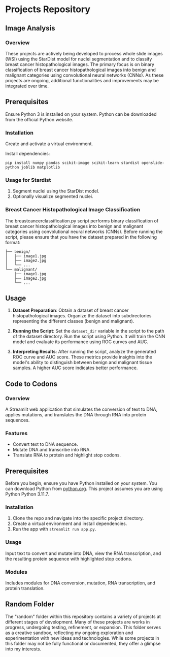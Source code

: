# Projects Repository

## Image Analysis

### Overview
These projects are actively being developed to process whole slide images (WSI) using the StarDist model for nuclei segmentation and to classify breast cancer histopathological images. The primary focus is on binary classification of breast cancer histopathological images into benign and malignant categories using convolutional neural networks (CNNs). As these projects are ongoing, additional functionalities and improvements may be integrated over time.


## Prerequisites
Ensure Python 3 is installed on your system. Python can be downloaded from the official Python website.

### Installation
Create and activate a virtual environment.

Install dependencies:
```
pip install numpy pandas scikit-image scikit-learn stardist openslide-python joblib matplotlib
```

### Usage for Stardist 
1. Segment nuclei using the StarDist model.
2. Optionally visualize segmented nuclei.

### Breast Cancer Histopathological Image Classification
The breastcancerclassification.py script performs binary classification of breast cancer histopathological images into benign and malignant categories using convolutional neural networks (CNNs). Before running the script, please ensure that you have the dataset prepared in the following format:

```dataset_dir/
├── benign/
│   ├── image1.jpg
│   ├── image2.jpg
│   └── ...
└── malignant/
    ├── image1.jpg
    ├── image2.jpg
    └── ...
```


## Usage

1. **Dataset Preparation**: Obtain a dataset of breast cancer histopathological images. Organize the dataset into subdirectories representing the different classes (benign and malignant).

2. **Running the Script**: Set the `dataset_dir` variable in the script to the path of the dataset directory. Run the script using Python. It will train the CNN model and evaluate its performance using ROC curves and AUC.

3. **Interpreting Results**: After running the script, analyze the generated ROC curve and AUC score. These metrics provide insights into the model's ability to distinguish between benign and malignant tissue samples. A higher AUC score indicates better performance.



## Code to Codons

### Overview
A Streamlit web application that simulates the conversion of text to DNA, applies mutations, and translates the DNA through RNA into protein sequences.

### Features
- Convert text to DNA sequence.
- Mutate DNA and transcribe into RNA.
- Translate RNA to protein and highlight stop codons.

## Prerequisites
Before you begin, ensure you have Python installed on your system. You can download Python from [python.org](https://www.python.org/downloads/). This project assumes you are using Python Python 3.11.7.

### Installation
1. Clone the repo and navigate into the specific project directory.
2. Create a virtual environment and install dependencies.
3. Run the app with `streamlit run app.py`.

### Usage
Input text to convert and mutate into DNA, view the RNA transcription, and the resulting protein sequence with highlighted stop codons.

### Modules
Includes modules for DNA conversion, mutation, RNA transcription, and protein translation.

## Random Folder

The "random" folder within this repository contains a variety of projects at different stages of development. Many of these projects are works in progress, undergoing testing, refinement, or expansion. This folder serves as a creative sandbox, reflecting my ongoing exploration and experimentation with new ideas and technologies. While some projects in this folder may not be fully functional or documented, they offer a glimpse into my interests.
